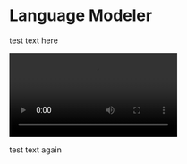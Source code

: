 # Language Modeler
test text here

![Video](https://raw.githubusercontent.com/prestondcarroll/projects/master/school/Language_Modeler/prog1.mp4)

test text again
